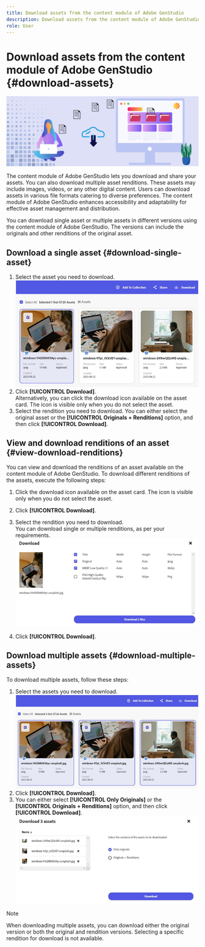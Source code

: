 ```yaml
---
title: Download assets from the content module of Adobe GenStudio
description: Download assets from the content module of Adobe GenStudio
role: User
---
```

# Download assets from the content module of Adobe GenStudio {#download-assets}

<!-- ![Download assets](assets/download-asset.jpg) -->
![Download assets](assets/download-asset-genstudio.jpeg)


The content module of Adobe GenStudio lets you download and share your assets. You can also download multiple asset renditions. These assets may include images, videos, or any other digital content. Users can download assets in various file formats catering to diverse preferences. The content module of Adobe GenStudio enhances accessibility and adaptability for effective asset management and distribution.  

You can download single asset or multiple assets in different versions using the content module of Adobe GenStudio. The versions can include the originals and other renditions of the original asset.

## Download a single asset {#download-single-asset} 

1. Select the asset you need to download.
 ![Download single asset](assets/single-asset.jpg)
1. Click **[!UICONTROL Download]**. <br> Alternatively, you can click the download icon available on the asset card. The icon is visible only when you do not select the asset. 
1. Select the rendition you need to download. You can either select the original asset or the **[!UICONTROL Originals + Renditions]** option, and then click **[!UICONTROL Download]**. 

## View and download renditions of an asset {#view-download-renditions} 

You can view and download the renditions of an asset available on the content module of Adobe GenStudio. To download different renditions of the assets, execute the following steps: 

1. Click the download icon available on the asset card. The icon is visible only when you do not select the asset.
1. Click **[!UICONTROL Download]**. 
1. Select the rendition you need to download. <br> You can download single or multiple renditions, as per your requirements. 
 ![Download single asset](assets/select-single-rendition.jpg)

1. Click **[!UICONTROL Download]**. 


## Download multiple assets {#download-multiple-assets} 

To download multiple assets, follow these steps: 

1. Select the assets you need to download. 
 ![Download multiple assets](assets/multiple-assets.jpg)
1. Click **[!UICONTROL Download]**. 
1. You can either select **[!UICONTROL Only Originals]** or the **[!UICONTROL Originals + Renditions]** option, and then click **[!UICONTROL Download]**. 
 ![Select renditions](assets/select-rendition.jpg)
 
>[!NOTE]
> 
>When downloading multiple assets, you can download either the original version or both the original and rendition versions. Selecting a specific rendition for download is not available. 
